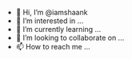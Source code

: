 - 👋 Hi, I’m @iamshaank
- 👀 I’m interested in ...
- 🌱 I’m currently learning ...
- 💞️ I’m looking to collaborate on ...
- 📫 How to reach me ...

<!---
iamshaank/iamshaank is a ✨ special ✨ repository because its `README.md` (this file) appears on your GitHub profile.
You can click the Preview link to take a look at your changes.
--->
